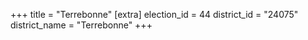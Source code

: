 +++
title = "Terrebonne"
[extra]
election_id = 44
district_id = "24075"
district_name = "Terrebonne"
+++
